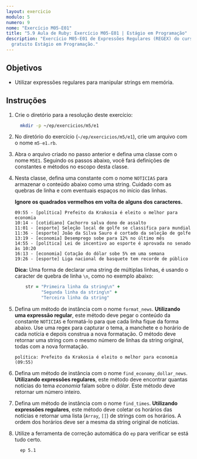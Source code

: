 ```yaml
---
layout: exercicio
modulo: 5
numero: 9
nome: "Exercício M05-E01"
title: "5.9 Aula de Ruby: Exercício M05-E01 | Estágio em Programação"
description: "Exercício M05-E01 de Expressões Regulares (REGEX) do curso online
  gratuito Estágio em Programação."
---
```


## Objetivos

- Utilizar expressões regulares para manipular strings em memória.

## Instruções

1. Crie o diretório para a resolução deste exercício:

    ```bash
      mkdir -p ~/ep/exercicios/m5/e1
    ```

2. No diretório do exercício (`~/ep/exercicios/m5/e1`), crie um arquivo com o nome `m5-e1.rb`.

3. Abra o arquivo criado no passo anterior e defina uma classe com o nome `M5E1`. Seguindo os passos abaixo, você fará definições de constantes e métodos no escopo desta classe.

4. Nesta classe, defina uma constante com o nome `NOTICIAS` para armazenar o conteúdo abaixo como uma string. Cuidado com as quebras de linha e com eventuais espaços no início das linhas.

    **Ignore os quadrados vermelhos em volta de alguns dos caracteres.**

    ```
    09:55 - [política] Prefeito da Krakosia é eleito o melhor para economia
    10:14 - [cotidiano] Cachorro salva dono de assalto
    11:01 - [esporte] Seleção local de golfe se classifica para mundial
    11:36 - [esporte] João da Silva Sauro é cortado da seleção de golfe
    13:19 - [economia] Desemprego sobe para 12% no último mês
    14:55 - [política] Lei de incentivo ao esporte é aprovada no senado às 10:20
    16:13 - [economia] Cotação do dólar sobe 5% em uma semana
    19:26 - [esporte] Liga nacional de basquete tem recorde de público
    ```

    **Dica:** Uma forma de declarar uma string de múltiplas linhas, é usando o caracter de quebra de linha `\n`, como no exemplo abaixo:

    ```ruby
        str = "Primeira linha da string\n" +
              "Segunda linha da string\n" +
              "Terceira linha da string"
    ```

5. Defina um método de instância com o nome `format_news`. **Utilizando uma expressão regular**, este método deve pegar o conteúdo da constante `NOTICIAS` e formatá-lo para que cada linha fique da forma abaixo. Use uma regex para capturar o tema, a manchete e o horário de cada notícia e depois construa a nova formatação. O método deve retornar uma string com o mesmo número de linhas da string original, todas com a nova formatação.

    ```
    política: Prefeito da Krakosia é eleito o melhor para economia (09:55)
    ```

6. Defina um método de instância com o nome `find_economy_dollar_news`. **Utilizando expressões regulares**, este método deve encontrar quantas notícias do tema *economia* falam sobre o *dólar*. Este método deve retornar um número inteiro.

7. Defina um método de instância com o nome `find_times`. **Utilizando expressões regulares**, este método deve coletar os horários das notícias e retornar uma lista (`Array`, `[]`) de strings com os horários. A ordem dos horários deve ser a mesma da string original de notícias.

8. Utilize a ferramenta de correção automática do `ep` para verificar se está tudo certo.

    ```bash
      ep 5.1
    ```
